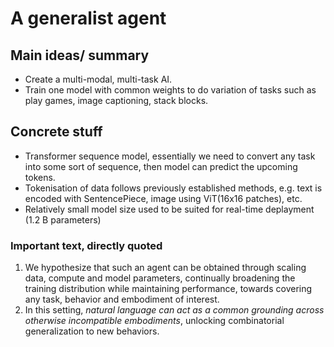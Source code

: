 # A generalist agent

## Main ideas/ summary
- Create a multi-modal, multi-task AI.
- Train one model with common weights to do variation of tasks such as play games, image captioning, stack blocks.

## Concrete stuff
- Transformer sequence model, essentially we need to convert any task into some sort of sequence, then model can predict the upcoming tokens.
-  Tokenisation of data follows previously established methods, e.g. text is encoded with SentencePiece, image using ViT(16x16 patches), etc.
-  Relatively small model size used to be suited for real-time deplayment (1.2 B parameters)

### Important text, directly quoted
1. We hypothesize that such an agent can be obtained through scaling data, compute and model parameters, continually broadening the training distribution while maintaining performance, towards covering any task, behavior and embodiment of interest.
2. In this setting, *natural language can act as a common grounding across otherwise incompatible embodiments*, unlocking combinatorial generalization to new behaviors. 
